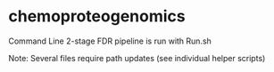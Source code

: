 # chemoproteogenomics
Command Line 2-stage FDR pipeline is run with Run.sh

Note: Several files require path updates (see individual helper scripts)
